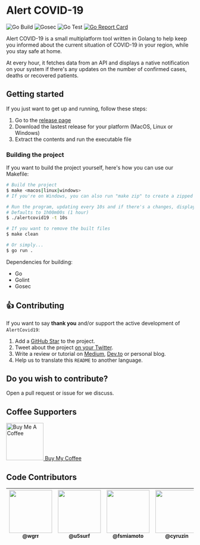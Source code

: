 # Alert COVID-19
![Go Build](https://github.com/renanbastos93/alertcovid19/workflows/Go%20Build/badge.svg)
![Gosec](https://github.com/renanbastos93/alertcovid19/workflows/Gosec/badge.svg)
![Go Test](https://github.com/renanbastos93/alertcovid19/workflows/Go%20Test/badge.svg)
[![Go Report Card](https://goreportcard.com/badge/github.com/renanbastos93/alertcovid19)](https://goreportcard.com/report/github.com/renanbastos93/alertcovid19)

Alert COVID-19 is a small multiplatform tool written in Golang to help keep you informed about the current situation of COVID-19 in your region,
while you stay safe at home.

At every hour, it fetches data from an API and displays a native notification on your system if there's any updates
on the number of confirmed cases, deaths or recovered patients.

## Getting started

If you just want to get up and running, follow these steps:

1. Go to the [release page](https://github.com/renanbastos93/alertcovid19/releases)
2. Download the lastest release for your platform (MacOS, Linux or Windows)
3. Extract the contents and run the executable file

### Building the project

If you want to build the project yourself, here's how you can use our Makefile:

```bash
# Build the project
$ make <macos|linux|windows>
# If you're on Windows, you can also run "make zip" to create a zipped executable

# Run the program, updating every 10s and if there's a changes, display a notification
# Defaults to 1h00m00s (1 hour)
$ ./alertcovid19 -t 10s

# If you want to remove the built files
$ make clean

# Or simply...
$ go run .
```
Dependencies for building:
- Go
- Golint
- Gosec


## 👍 Contributing
If you want to say **thank you** and/or support the active development of `AlertCovid19`:

1. Add a [GitHub Star](https://github.com/renanbastos93/alertcovid19/stargazers) to the project.
2. Tweet about the project [on your Twitter](https://twitter.com/intent/tweet?text=%F0%9F%9A%80%20Alert%20COVID-19%20%E2%80%94%20was%20made%20in%20Golang%20to%20show%20push%20notification%20in%20your%20operating%20system%20with%20updates%20based%20on%20your%20geolocation).
3. Write a review or tutorial on [Medium](https://medium.com/), [Dev.to](https://dev.to/) or personal blog.
4. Help us to translate this `README` to another language.

## Do you wish to contribute?
Open a pull request or issue for we discuss.

## Coffee Supporters
<a href="https://www.buymeacoffee.com/renanbastos93" target="_blank">
  <img src="https://images-na.ssl-images-amazon.com/images/I/41LnWYwUe4L._SX331_BO1,204,203,200_.jpg" alt="Buy Me A Coffee" height="100" > Buy My Coffee
</a>

## Code Contributors
| [<img src="https://avatars1.githubusercontent.com/u/16732610?s=460&v=4" width="115"><br><sub>@wgrr</sub>](https://github.com/wgrr) | [<img src="https://avatars1.githubusercontent.com/u/14180225?s=460&v=4" width="115"><br><sub>@u5surf</sub>](https://github.com/u5surf) | [<img src="https://avatars0.githubusercontent.com/u/20388082?s=460&u=43d4f0f9f66f40170e10ddeb23b5cca41b5afd81&v=4" width="115"><br><sub>@fsmiamoto</sub>](https://github.com/fsmiamoto) | [<img src="https://avatars3.githubusercontent.com/u/2396581?s=460&u=2c624fe4d878b0a25589be49dc47dd9a3e6c0e43&v=4" width="115"><br><sub>@cyruzin</sub>](https://github.com/cyruzin) | [<img src="https://avatars0.githubusercontent.com/u/8202898?s=460&u=668363f7f686077bea518133e28b77d11fd4c242&v=4" width="115"><br><sub>@renanbastos93</sub>](https://github.com/renanbastos93) |
| :---: |  :---: |  :---: |  :---: |  :---: |
